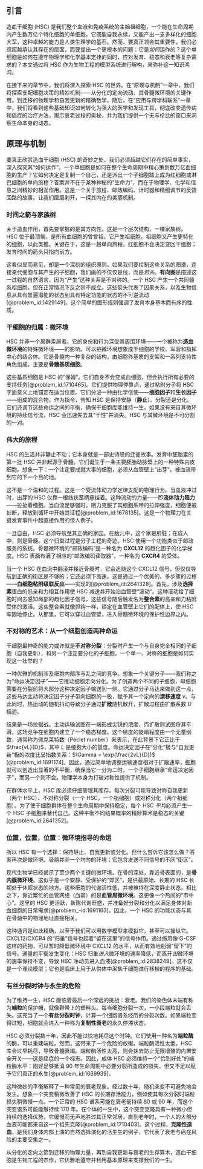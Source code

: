 ## 引言
造血干细胞 (HSC) 是我们整个血液和免疫系统的主始祖细胞，一个能在生命周期内产生数万亿个特化细胞的单细胞。它既能自我永续，又能产出一支多样化的细胞大军，这种卓越的能力是人类生理学的基石。然而，要真正领会其重要性，我们必须超越承认其存在的层面，而要提出一个更根本的问题：它是*如何*运作的？这个单细胞是如何在遵守物理学和化学基本定律的同时，应对发育、稳态和衰老等复杂需求的？本文通过将 HSC 作为生物工程的模型系统进行解构，来弥补这一知识鸿沟。

在接下来的章节中，我们将深入探索 HSC 的世界。在“原理与机制”一章中，我们将探索支配细胞决策的精妙机制——从分化的定向流动、其骨髓微环境的关键作用，到迁移的物理学和自我更新的精确数学。随后，在“应用与跨学科联系”一章中，我们将看到这些基础知识如何转化为强大的医学和发现工具，彻底改变遗传病和癌症的治疗方法，揭示衰老过程的奥秘，并为我们提供一个无与伦比的窗口来洞察生命本身的动态。

## 原理与机制

要真正欣赏造血干细胞 (HSC) 的奇妙之处，我们必须超越它们存在的简单事实，深入探究其“如何运作”。一个单细胞是如何在整个生命周期中精心策划数万亿血细胞的生产？它如何决定是复制一个自己，还是派出一个子细胞踏上成为红细胞或淋巴细胞的单向旅程？答案并不在于某种神秘的“生命力”，而在于物理学、化学和信息之间精妙的相互作用。这是一个关于旅程、邮政编码、计时器和精细调节的反馈回路的故事。让我们层层剥开，一探其内在的美丽机制。

### 时间之箭与家族树

关于造血作用，首先要掌握的是其方向性。这是一个层次结构，一棵家族树。HSC 位于最顶端，是所有血细胞的曾曾祖。它产生祖细胞，祖细胞又产生更特化的细胞，以此类推。关键在于，这是一趟单向旅程。红细胞不会决定变回干细胞；发育时间的箭头只指向前方。

这看似显而易见，却是一个深刻的组织原则。如果我们要绘制这些关系的图谱，连接亲代细胞与其产生的子细胞，我们画的不仅仅是线，而是*箭头*。**有向图**是描述这一过程的自然语言，因为“产生”这种关系是不对称的。一个 HSC 产生一个共同髓系祖细胞，但在正常情况下反之则不成立。这些箭头代表了因果关系，以及生物信息从具有普遍潜能的状态到具有特定功能的状态的不可逆流动[@problem_id:1429149]。这个简单的图形规则强调了发育本身基本而有序的性质。

### 干细胞的归属：微环境

HSC 并非一个离群索居者。它的身份和行为深受其周围环境——一个被称为**造血微环境**的特殊微环境——的影响。可以把微环境想象成干细胞的学校、军营和指挥中心的结合体。它是骨髓内一种复杂的结构，由细胞外基质的支架和一系列支持性角色组成，主要是**骨髓基质细胞**。

这些基质细胞是 HSC 的“保姆”。它们自身不会变成血细胞，但会执行所有必要的支持任务[@problem_id:1710465]。它们提供物理停靠点，通过粘附分子将 HSC 字面意义上地锚定在适当位置。它们分泌一种由化学信使——**细胞因子**和**生长因子**——组成的混合物，作为指令，告知 HSC 是保持安静（**静止**）、分裂还是分化。它们还调节这些命运之间的平衡，确保干细胞库能维持一生。如果没有来自其微环境的持续信号流，HSC 会迅速失去其“干性”并消失。HSC 与其微环境是不可分割的一对。

### 伟大的旅程

HSC 的生活并非静止不动；它本身就是一部史诗般的迁徙故事。发育中胚胎里的第一批 HSC 并非起源于骨髓。它们诞生于一条主要胚胎动脉壁上的一种特殊内皮细胞。想象一下：一个注定要成就大事的细胞，必须从血管壁上“出芽”，被血流带到它的下一个目的地。

这不是一个温和的过程。这是一个受流体动力学定律支配的物理行为。当血液冲过时，出芽的 HSC 仅靠一根线状茎柄悬挂着。这种流动的力量——即**流体动力阻力**——拉扯着细胞。当血流足够强时，阻力克服了其细胞系带的拉伸强度，细胞便被扯断，释放到循环中开始其征程[@problem_id:1678135]。这是一个物理力在关键发育事件中起直接作用的惊人例子。

一旦自由，HSC 必须导航至其正确的家园。在胎儿中，这个家是肝脏；在成人中，则是骨髓。这个归巢过程是分子工程的奇迹。HSC 使用一个功能类似于邮政服务的系统。骨髓微环境的“邮政编码”是一种名为 **CXCL12** 的趋化因子的化学梯度。HSC 表面布满了相应的“邮政编码读取器”，一种名为 **CXCR4** 的受体。

当一个 HSC 在血流中翻滚并接近骨髓时，它会追随这个 CXCL12 信号。但仅仅导航到正确的街区是不够的；它还必须下高速。这是通过一个优美的、多步骤的过程——**白细胞粘附级联反应**——实现的[@problem_id:2641328]。首先，涉及**选择素**蛋白的低亲和力相互作用使 HSC 减速并开始沿血管壁“滚动”。这种滚动给了细胞时间去感知局部的趋化因子信号，这些信号随后触发名为**整合素**的高亲和力粘附受体的激活。这些整合素就像抓钩一样，锁定在血管壁上它们的配体上，使 HSC 牢固地停止。从那里，它可以穿过血管壁，进入骨髓微环境的保护性边界之内。

### 不对称的艺术：从一个细胞创造两种命运

干细胞最神奇的能力或许就是**不对称分裂**：分裂时产生一个与自身完全相同的子细胞（自我更新），和另一个注定要分化的子细胞。一个单一、对称的细胞是如何实现这一壮举的？

一种优雅的机制涉及细胞内部序与乱之间的竞争。想象一个关键分子——我们称之为“命运决定因子”——它推动细胞走向分化。为了创造两个不同的子细胞，母细胞需要在分裂前将大部分这种决定因子输送到一侧。它通过分子马达来做到这一点，这些马达主动将决定因子分子带向细胞的一极，赋予其一个定向的**漂移速度** $v$。与此同时，热运动的随机抖动导致分子通过**扩散**随机散开，扩散过程由扩散系数 $D$ 描述。

结果是一场拉锯战。主动运输试图在一端形成尖锐的浓度，而扩散则试图将其平滑。这场竞争在细胞内建立了一个稳态梯度。这个梯度的陡峭程度由一个无量纲数，通常称为佩克莱特数（Péclet number）来表示，在此背景下它正比于 $\frac{vL}{D}$，其中 $L$ 是细胞大小的量度。命运决定因子在“分化”极与“自我更新”极的浓度比呈指数关系：$\Gamma = \exp(\frac{2vL}{D})$ [@problem_id:1691174]。因此，通过简单地调整运输速度相对于扩散速率，细胞就可以创造出显著的不平衡，确保当它一分为二时，一个子细胞继承“命运决定因子”，而另一个则不会。物理学本身为打破对称性提供了机制。

在群体水平上，HSC 库必须仔细管理其库存。每次分裂可能导致对称自我更新（两个 HSC）、不对称分裂（一个 HSC，一个祖细胞）或对称分化（两个祖细胞）。为了使干细胞群体在整个生命周期中保持稳定，每个 HSC *平均*必须产生一个 HSC 子细胞来替代自己。这种平衡不同结果概率的精妙算术是稳态的关键[@problem_id:2641352]。

### 位置，位置，位置：微环境指导的命运

所以 HSC 有一个选择：保持静止、自我更新或分化。但什么告诉它该怎么做？答案再次是微环境。骨髓并非一个均匀的环境；它包含发送不同信号的不同“街区”。

现代生物学已经揭示了至少两个关键的微环境。在骨的深处，靠近骨表面的，是**骨内膜微环境**。这似乎是一个安静、受保护的“郊区”，是供最原始、长期的 HSC 长期处于休眠状态的地方。这些细胞的代谢活性低，并被维持在深度静止状态。相比之下，靠近繁忙的血管网络（血窦）的是**血管周微环境**。这更像一个热闹的“市中心”。这里的 HSC 更活跃，新陈代谢旺盛，并准备好分裂和分化以满足身体对新血细胞的日常需求[@problem_-id:1691163]。因此，一个 HSC 的功能状态与其在骨髓中的物理地址直接相关。

这种通讯是如此精确，以至于我们可以用数学模型来模拟它，甚至可以操纵它。CXCL12/CXCR4 的“归巢”信号也起着“留在这里”的信号作用。通过施用像 G-CSF 这样的药物，可以暂时降低微环境中 CXCL12 的水平，从而有效地削弱“留下”的信号。通量的平衡发生变化：HSC 归巢*进入*微环境的速率降低，而离开*出*微环境的速率保持不变，导致 HSC 净动员进入血液[@problem_id:2838248]。这不仅是一个理论模型；它也是临床上用于从供体中采集干细胞进行移植的程序的基础。

### 有丝分裂时钟与永生的危险

为了维持一生，HSC 面临着最后一个深远的挑战：衰老。我们的染色体末端有称为**端粒**的保护帽，就像鞋带上的塑料头。每当细胞分裂一次，一小段端粒就会丢失。这充当了一个**有丝分裂时钟**，计算一个细胞谱系经历的分裂次数。如果端粒变得过短，细胞就会进入一种称为**复制性衰老**的永久停滞状态。

HSC 必须分裂数十年，因此不能过快地耗尽这个时钟。它们使用一种名为**端粒酶**的酶，可以重建端粒。然而，这带来了一个危险的权衡。端粒酶活性太低，HSC 库会过早耗尽，导致骨髓衰竭。端粒酶活性太高，则会抹去防止无限增殖的内置安全开关——这是癌症的一个标志。因此，成体 HSC 必须维持一个“恰到好处”的端粒酶水平：刚好足够抵消 90 年生命周期中必要分裂所造成的损失，但又不足以赋予它们真正的永生[@problem_id:1669939]。

这种微妙的平衡解释了一种常见的衰老现象。经过数十年，随机突变不可避免地会发生。想象一个突变稍微改善了 HSC 的长期存活能力，例如使其每次分裂时端粒损失稍微慢一点。一个正常的 HSC 谱系可能在衰老前持续 80 或 90 年，而这个突变谱系可能能够持续 170 年。在个体的一生中，这个突变克隆具有一种微小但持续的选择优势。它缓慢而无声地胜过其正常邻居，直到老年时，一个人的大部分血液可能都来自这一个祖先克隆[@problem_id:1710403]。这个过程，**克隆性造血**，是我们身体内部上演的自然选择演化的活生生的例子，它代表了衰老与癌症风险的主要交集之一。

从分化的定向之箭到迁移的物理力量，再到自我更新与衰老的生存算术，造血干细胞是生物工程的杰作，它优雅地遵守并利用基本原理来支撑我们的一生。

